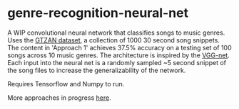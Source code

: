 # genre-recognition-neural-net
A WIP convolutional neural network that classifies songs to music genres. Uses the [GTZAN dataset](http://marsyasweb.appspot.com/download/data_sets/), a collection of 1000 30 second song snippets. The content in 'Approach 1' achieves 37.5% accuracy on a testing set of 100 songs across 10 music genres. The architecture is inspired by the [VGG-net](http://www.robots.ox.ac.uk/~vgg/practicals/cnn/). Each input into the neural net is a randomly sampled ~5 second snippet of the song files to increase the generalizability of the network.

Requires Tensorflow and Numpy to run.

More approaches in progress [here](https://github.com/AlperenAydin/GenreRecognition).
